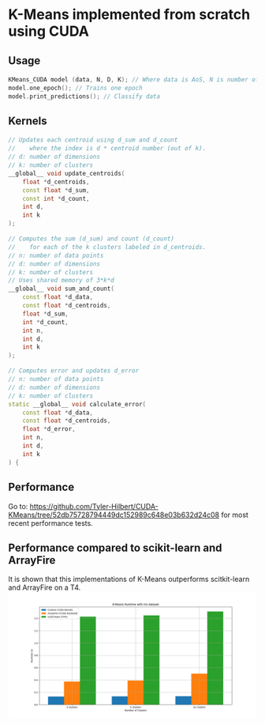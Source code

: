 # K-Means implemented from scratch using CUDA  
## Usage  
```C++
KMeans_CUDA model (data, N, D, K); // Where data is AoS, N is number of data points, D is number of dimensions and K is number of clusters
model.one_epoch(); // Trains one epoch
model.print_predictions(); // Classify data
```  

## Kernels
```C++
// Updates each centroid using d_sum and d_count
//    where the index is d * centroid number (out of k).
// d: number of dimensions
// k: number of clusters
__global__ void update_centroids(
    float *d_centroids,
    const float *d_sum,
    const int *d_count,
    int d,
    int k
);
```  

```C++
// Computes the sum (d_sum) and count (d_count) 
//    for each of the k clusters labeled in d_centroids.
// n: number of data points
// d: number of dimensions
// k: number of clusters
// Uses shared memory of 3*k*d
__global__ void sum_and_count(
    const float *d_data,
    const float *d_centroids,
    float *d_sum,
    int *d_count,
    int n,
    int d,
    int k
);
```  

```C++
// Computes error and updates d_error
// n: number of data points
// d: number of dimensions
// k: number of clusters
static __global__ void calculate_error(
    const float *d_data,
    const float *d_centroids,
    float *d_error,
    int n,
    int d,
    int k
) {
```  

## Performance  
Go to: https://github.com/Tyler-Hilbert/CUDA-KMeans/tree/52db75728794449dc152989c648e03b632d24c08 for most recent performance tests.  

## Performance compared to scikit-learn and ArrayFire  
It is shown that this implementations of K-Means outperforms scitkit-learn and ArrayFire on a T4.  
![CUDA KMeans Performance vs scikit-learn and ArrayFire](https://raw.githubusercontent.com/Tyler-Hilbert/CUDA-KMeans/main/Performance/Comparison.png)  
